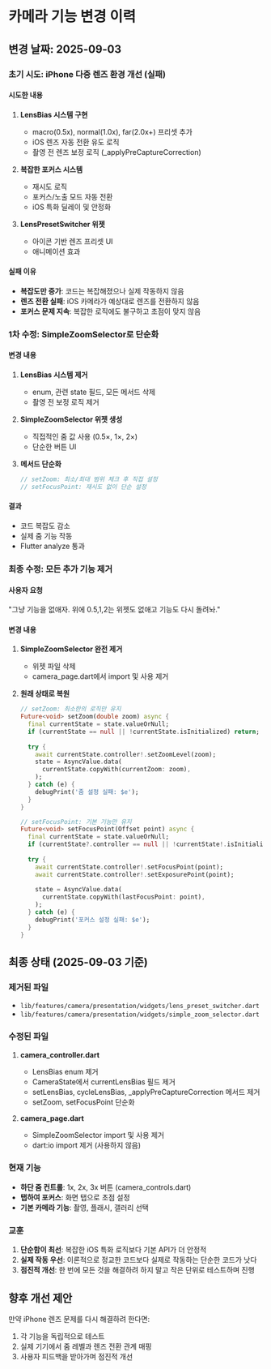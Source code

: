 # 카메라 기능 변경 이력

## 변경 날짜: 2025-09-03

### 초기 시도: iPhone 다중 렌즈 환경 개선 (실패)

#### 시도한 내용
1. **LensBias 시스템 구현**
   - macro(0.5x), normal(1.0x), far(2.0x+) 프리셋 추가
   - iOS 렌즈 자동 전환 유도 로직
   - 촬영 전 렌즈 보정 로직 (_applyPreCaptureCorrection)

2. **복잡한 포커스 시스템**
   - 재시도 로직
   - 포커스/노출 모드 자동 전환
   - iOS 특화 딜레이 및 안정화

3. **LensPresetSwitcher 위젯**
   - 아이콘 기반 렌즈 프리셋 UI
   - 애니메이션 효과

#### 실패 이유
- **복잡도만 증가**: 코드는 복잡해졌으나 실제 작동하지 않음
- **렌즈 전환 실패**: iOS 카메라가 예상대로 렌즈를 전환하지 않음
- **포커스 문제 지속**: 복잡한 로직에도 불구하고 초점이 맞지 않음

### 1차 수정: SimpleZoomSelector로 단순화

#### 변경 내용
1. **LensBias 시스템 제거**
   - enum, 관련 state 필드, 모든 메서드 삭제
   - 촬영 전 보정 로직 제거

2. **SimpleZoomSelector 위젯 생성**
   - 직접적인 줌 값 사용 (0.5×, 1×, 2×)
   - 단순한 버튼 UI

3. **메서드 단순화**
   ```dart
   // setZoom: 최소/최대 범위 체크 후 직접 설정
   // setFocusPoint: 재시도 없이 단순 설정
   ```

#### 결과
- 코드 복잡도 감소
- 실제 줌 기능 작동
- Flutter analyze 통과

### 최종 수정: 모든 추가 기능 제거

#### 사용자 요청
"그냥 기능을 없애자. 위에 0.5,1,2는 위젯도 없애고 기능도 다시 돌려놔."

#### 변경 내용
1. **SimpleZoomSelector 완전 제거**
   - 위젯 파일 삭제
   - camera_page.dart에서 import 및 사용 제거

2. **원래 상태로 복원**
   ```dart
   // setZoom: 최소한의 로직만 유지
   Future<void> setZoom(double zoom) async {
     final currentState = state.valueOrNull;
     if (currentState == null || !currentState.isInitialized) return;
     
     try {
       await currentState.controller!.setZoomLevel(zoom);
       state = AsyncValue.data(
         currentState.copyWith(currentZoom: zoom),
       );
     } catch (e) {
       debugPrint('줌 설정 실패: $e');
     }
   }
   
   // setFocusPoint: 기본 기능만 유지
   Future<void> setFocusPoint(Offset point) async {
     final currentState = state.valueOrNull;
     if (currentState?.controller == null || !currentState!.isInitialized) return;
     
     try {
       await currentState.controller!.setFocusPoint(point);
       await currentState.controller!.setExposurePoint(point);
       
       state = AsyncValue.data(
         currentState.copyWith(lastFocusPoint: point),
       );
     } catch (e) {
       debugPrint('포커스 설정 실패: $e');
     }
   }
   ```

## 최종 상태 (2025-09-03 기준)

### 제거된 파일
- `lib/features/camera/presentation/widgets/lens_preset_switcher.dart`
- `lib/features/camera/presentation/widgets/simple_zoom_selector.dart`

### 수정된 파일
1. **camera_controller.dart**
   - LensBias enum 제거
   - CameraState에서 currentLensBias 필드 제거
   - setLensBias, cycleLensBias, _applyPreCaptureCorrection 메서드 제거
   - setZoom, setFocusPoint 단순화

2. **camera_page.dart**
   - SimpleZoomSelector import 및 사용 제거
   - dart:io import 제거 (사용하지 않음)

### 현재 기능
- **하단 줌 컨트롤**: 1x, 2x, 3x 버튼 (camera_controls.dart)
- **탭하여 포커스**: 화면 탭으로 초점 설정
- **기본 카메라 기능**: 촬영, 플래시, 갤러리 선택

### 교훈
1. **단순함이 최선**: 복잡한 iOS 특화 로직보다 기본 API가 더 안정적
2. **실제 작동 우선**: 이론적으로 정교한 코드보다 실제로 작동하는 단순한 코드가 낫다
3. **점진적 개선**: 한 번에 모든 것을 해결하려 하지 말고 작은 단위로 테스트하며 진행

## 향후 개선 제안
만약 iPhone 렌즈 문제를 다시 해결하려 한다면:
1. 각 기능을 독립적으로 테스트
2. 실제 기기에서 줌 레벨과 렌즈 전환 관계 매핑
3. 사용자 피드백을 받아가며 점진적 개선